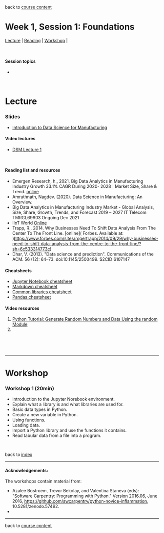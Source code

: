 back to [course content](index#course_organisation)


# Week 1, Session 1: Foundations

[Lecture](#lecture) | [Reading](#reading) | [Workshop](#workshop) | 
<p><br /></p>

#### Session topics

* 
<p>&nbsp;</p>


# Lecture 

### Slides
* [Introduction to Data Science for Manufacturing](files/.pdf)  

#### Video lectures
* [DSM Lecture 1](https://drive.google.com/)

<br />

  
<a name = "reading"></a>

#### Reading list and resources 

* Emergen Research, h., 2021. Big Data Analytics in Manufacturing Industry Growth 33.1% CAGR During 2020- 2028 | Market Size, Share & Trend. [online](<https://www.emergenresearch.com/industry-report/big-data-analytics-in-manufacturing-market>)
* Amruthnath, Nagdev. (2020). Data Science in Manufacturing: An Overview.
* Big Data Analytics in Manufacturing Industry Market - Global Analysis, Size, Share, Growth, Trends, and Forecast 2019 – 2027 IT Telecom TMRGL69903 Ongoing Dec 2021 
* IIoT World [Online](https://iiot-world.com/connected-industry/what-data-science-actually-means-to-manufacturing/.) 
* Trapp, R., 2014. Why Businesses Need To Shift Data Analysis From The Center To The Front Line. [online]( Forbes. Available at: )<https://www.forbes.com/sites/rogertrapp/2014/09/29/why-businesses-need-to-shift-data-analysis-from-the-centre-to-the-front-line/?sh=6c533314773c>) 
* Dhar, V. (2013). "Data science and prediction". Communications of the ACM. 56 (12): 64–73. doi:10.1145/2500499. S2CID 6107147

#### Cheatsheets

* [Jupyter Notebook cheatsheet](https://www.datacamp.com/community/blog/jupyter-notebook-cheat-sheet)
* [Markdown cheatsheet](https://www.markdownguide.org/cheat-sheet/)
* [Common libraries cheatsheet](https://www.python-graph-gallery.com/cheat-sheets/)
* [Pandas cheatsheet](https://pandas.pydata.org/Pandas_Cheat_Sheet.pdf)

#### Video resources

1. [Python Tutorial: Generate Random Numbers and Data Using the random Module](https://www.youtube.com/watch?v=KzqSDvzOFNA)
2. 
<p>&nbsp;</p>

<p>&nbsp;</p>


***

# Workshop

<a name = "workshop"></a>
### Workshop 1  (20min)

* Introduction to the Jupyter Norebook environment.
* Explain what a library is and what libraries are used for.
* Basic data types in Python.
* Create a new variable in Python.
* Using functions.
* Loading data.
* Import a Python library and use the functions it contains.
* Read tabular data from a file into a program.


<p>&nbsp;</p>


back to [index](index#course_organisation)

***
  

#### Acknowledgements:

The workshops contain material from:
* Azalee Bostroem, Trevor Bekolay, and Valentina Staneva (eds):
"Software Carpentry: Programming with Python."  Version 2016.06, June
2016, https://github.com/swcarpentry/python-novice-inflammation,
10.5281/zenodo.57492.
* 

***



back to [course content](index#course_organisation)
